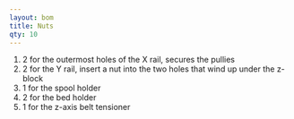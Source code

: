 ```yaml
---
layout: bom
title: Nuts
qty: 10
---
```


1. 2 for the outermost holes of the X rail, secures the pullies
2. 2 for the Y rail, insert a nut into the two holes that wind up under the z-block
3. 1 for the spool holder
4. 2 for the bed holder
5. 1 for the z-axis belt tensioner